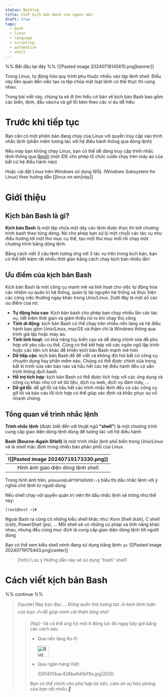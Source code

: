 ```yaml
---
status: Backlog
title: Viết kịch bản Bash cho người mới
draft: true
tags:
  - bash
  - linux
  - language
  - scripting
  - automative
  - shell
---
```

%% Bắt đầu tại đây %%
![[Pasted image 20240718145615.png|banner]]

Trong Linux, tự động hóa quy trình phụ thuộc nhiều vào tập lệnh shell. Điều này liên quan đến việc tạo ra tệp chứa một loạt lệnh có thể thực thi cùng nhau.

Trong bài viết này, chúng ta sẽ đi tìm hiểu cơ bản về kịch bản Bash bao gồm các biến, lệnh, đầu vào/ra và gỡ lỗi kèm theo các ví dụ dễ hiểu
# Trước khi tiếp tục
Bạn cần có một phiên bản đang chạy của Linux với quyền truy cập vào trình nhắc lệnh (phần mềm tương tác với hệ điều hành thông qua dòng lệnh)

Nếu máy bạn không chạy Linux, bạn có thể dễ dàng truy cập trình nhắc lệnh thông qua [Replit](https://replit.com/) (một IDE cho phép tổ chức code chạy trên máy ảo của bất cứ hệ điều hành nào)

Hoặc cài đặt Linux trên Windows sử dụng WSL (Windows Subsystem for Linux) theo hướng dẫn [[linux on win|này]]
# Giới thiệu
## Kịch bản Bash là gì?
**Kịch bản Bash** là một tệp chứa một dãy các lệnh được thực thi bởi chương trình bash theo từng dòng. Nó cho phép bạn xử lý một chuỗi các tác vụ như điều hướng tới một thư mục cụ thể, tạo một thư mục mới rồi chạy một chương trình bằng dòng lệnh.

Bằng cách viết 3 câu lệnh tương ứng với 3 tác vụ trên trong kịch bản, bạn có thể tiết kiệm rất nhiều thời gian bằng cách chạy kịch bản nhiều lần!  

## Ưu điểm của kịch bản Bash
Kịch bản Bash là một công cụ mạnh mẽ và linh hoạt cho việc tự động hóa các nhiệm vụ quản trị hệ thống, quản lý tài nguyên hệ thống và thực hiện các công việc thường ngày khác trong Unix/Linux. Dưới đây là một số các ưu điểm của nó:

- **Tự động hóa cao**: Kịch bản bash cho phép bạn chạy nhiều lần các tác vụ, tiết kiệm thời gian và giảm thiểu rủi ro khi chạy thủ công
- **Tính di động**: kịch bản Bash có thể chạy trên nhiều nền tảng và hệ điều hành bao gồm Unix/Linux, macOS và thậm chí là Windows thông qua trình giả lập hoặc máy ảo.
- **Tính linh hoạt**: có khả năng tùy biến cao và dễ dàng chỉnh sửa để phù hợp với yêu cầu cụ thể. Cũng có thể kết hợp với các ngôn ngữ lập trình hoặc các tiện ích khác để khiến kịch bản Bash mạnh mẽ hơn 
- **Dễ tiếp cận**: kịch bản Bash dễ để viết và không đòi hỏi bất cứ công cụ chuyên dụng hay phần mềm nào. Chúng có thể được chỉnh sửa trong bất kì trình sửa văn bản nào và hầu hết các hệ điều hành đều có sẵn trình thông dịch bash
- **Hỗ trợ tích hợp**: kịch bản Bash có thể được tích hợp với các ứng dụng và công cụ khác như cơ sở dữ liệu, dịch cụ web, dịch vụ đám mây, ...
- **Dễ gỡ lỗi**: dễ gỡ lỗi và hầu hết các trình nhắc lệnh đều có các công cụ gỡ lỗi và báo cáo lỗi tích hợp có thể giúp xác định và khắc phục sự cố nhanh chóng.

## Tổng quan về trình nhắc lệnh
**Trình nhắc lệnh** (được biết đến với thuật ngữ **"shell"**) là một chương trình cung cấp giao diện dòng lệnh dùng để tương tác với hệ điều hành

**Bash (Bourne-Again SHell)** là một trình nhắc lệnh phổ biến trong Unix/Linux và là shell mặc định trong nhiều bản phân phối của Linux

| ![[Pasted image 20240719173330.png]] |
| :----------------------------------: |
|  Hình ảnh giao diện dòng lệnh shell  |

Trong hình ảnh trên, `phdoanh@LAPTOPSERVER:~$` biểu thị dấu nhắc lệnh với ý nghĩa chờ lệnh từ người dùng 

Nếu shell chạy với quyền quản trị viên thì dấu nhắc lệnh sẽ trông như thế này:
```
[root@host ~]#
```

Ngoài Bash ra cũng có những kiểu shell khác như: Korn Shell (ksh), C shell (csh), PowerShell (ps), ... Mỗi shell sẽ có những cú pháp và tính năng khác nhau, nhưng đều cùng mục đích là cung cấp giao diện dòng lệnh tới người dùng

Bạn có thể xem kiểu shell mình đang sử dụng bằng lệnh: `ps`
![[Pasted image 20240719175443.png|center]]

> [!info] Lưu ý
> Hướng dẫn này sẽ sử dụng "bash" shell!

# Cách viết kịch bản Bash
%% continue %%


> [!quote] Này bạn đọc ...
> *Đừng quên thả tương tác 👍 kèm bình luận của bạn ✍️ để giúp mình cải thiện blog nhé!* 
> > [!tip]- Và có thể ủng hộ một ít động lực đó ngay bây giờ bằng các cách sau
> > - Qua nền tảng Ko-fi:
> > 
> >   <a href='https://ko-fi.com/M4M111S8CI' target='_blank'><img height='36' style='border:0px;height:36px;' src='https://storage.ko-fi.com/cdn/kofi3.png?v=3' border='0' alt='Buy Me a Coffee at ko-fi.com' /></a>
> > - Qua ngân hàng Việt:
> >   
> >   ![[91405bac428be6d5bf9a.jpg|250]]
> > 
> > *Bạn có thể chỉnh cho phù hợp túi tiền, cảm ơn sự hào phóng của bạn rất nhiều 🥰*